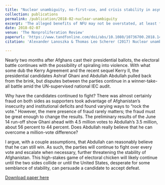 ```yaml
---
title: "Nuclear unambiguity, no-first-use, and crisis s­tability in asymmetric crises"
collection: publications
permalink: /publication/2018-02-nuclear-unambiguity
excerpt: 'The alleged benefits of NFU may not be overstated, at least for crisis stability in asymmetric crises.'
date: 2018-02-07
venue: 'The Nonproliferation Review'
paperurl: 'https://www.tandfonline.com/doi/abs/10.1080/10736700.2018.1430552?journalCode=rnpr20'
citation: 'Alexander Lanoszka & Thomas Leo Scherer (2017) Nuclear unambiguity, no-first-use, and crisis s­tability in asymmetric crises, The Nonproliferation Review, 24:3-4, 343-355'

---
```


Nearly two months after Afghans cast their presidential ballots, the electoral battle continues with the possibility of spiraling into violence. With what some dub the Kerry Agreement and the recent sequel Kerry II, the presidential candidates Ashraf Ghani and Abdullah Abdullah pulled back from the brink, but disputes between the parties continue in a winner-take-all battle amid the UN-supervised national IEC audit.

Why have the candidates continued to fight? There was almost certainly fraud on both sides as supporters took advantage of Afghanistan’s insecurity and institutional deficits and found varying ways to “rock the vote.” However, the mere presence of fraud rarely matters; the fraud must be great enough to change the results. The preliminary results of the June 14 run-off show Ghani ahead with 4.5 million votes to Abdullah’s 3.5 million, about 56 percent to 44 percent. Does Abdullah really believe that he can overcome a million-vote difference?

I argue, with a couple assumptions, that Abdullah can reasonably believe that he can still win. As such, the parties will continue to fight over every vote and escalate when necessary, further threatening the stability of Afghanistan. This high-stakes game of electoral chicken will likely continue until the two sides collide or until the United States, desperate for some semblance of stability, can persuade a candidate to accept defeat.

[Download paper here](http://tlscherer.github.io/files/2014-08-afghanistan-election.pdf)